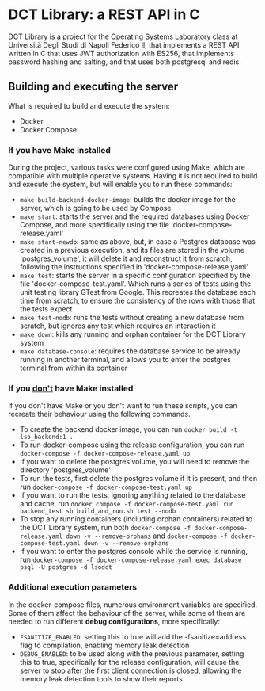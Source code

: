 # DCT Library: a REST API in C

DCT Library is a project for the Operating Systems Laboratory class at Università Degli Studi di 
Napoli Federico ll, that implements a REST API written in C that uses JWT authorization with ES256,
that implements password hashing and salting, and that uses both postgresql and redis.


## Building and executing the server

What is required to build and execute the system:

- Docker
- Docker Compose

### If you have Make installed

During the project, various tasks were configured using Make, which are compatible with multiple operative systems. Having it is not required to build and execute the system, but will enable you to run these commands:

- `make build-backend-docker-image`: builds the docker image for the server, which is going to be used by Compose
- `make start`: starts the server and the required databases using Docker Compose, and more specifically using the file 'docker-compose-release.yaml'
- `make start-newdb`: same as above, but, in case a Postgres database was created in a previous execution, and its files are stored in the volume 'postgres_volume', it will delete it and reconstruct it from scratch, following the instructions specified in 'docker-compose-release.yaml'
- `make test`: starts the server in a specific configuration specified by the file 'docker-compose-test.yaml'. Which runs a series of tests using the unit testing library GTest from Google. This recreates the database each time from scratch, to ensure the consistency of the rows with those that the tests expect
- `make test-nodb`: runs the tests without creating a new database from scratch, but ignores any test which requires an interaction it
- `make down`: kills any running and orphan container for the DCT Library system
- `make database-console`: requires the database service to be already running in another terminal, and allows you to enter the postgres terminal from within its container

### If you <u>don't</u> have Make installed

If you don't have Make or you don't want to run these scripts, you can recreate their behaviour using the following commands.

- To create the backend docker image, you can run `docker build -t lso_backend:1 .`
- To run docker-compose using the release configuration, you can run `docker-compose -f docker-compose-release.yaml up`
- If you want to delete the postgres volume, you will need to remove the directory 'postgres_volume'
- To run the tests, first delete the postgres volume if it is present, and then run `docker-compose -f docker-compose-test.yaml up`
- If you want to run the tests, ignoring anything related to the database and cache, run `docker compose -f docker-compose-test.yaml run backend_test sh build_and_run.sh test --nodb`
- To stop any running containers (including orphan containers) related to the DCT Library system, run both `docker-compose -f docker-compose-release.yaml down -v --remove-orphans` and `docker-compose -f docker-compose-test.yaml down -v --remove-orphans`
- If you want to enter the postgres console while the service is running, run `docker-compose -f docker-compose-release.yaml exec database psql -U postgres -d lsodct`

### Additional execution parameters
In the docker-compose files, numerous environment variables are specified. Some of them affect the behaviour of the server, while some of them are needed to run different **debug configurations**, more specifically:

- `FSANITIZE_ENABLED`: setting this to true will add the -fsanitize=address flag to compilation, enabling memory leak detection
- `DEBUG_ENABLED`: to be used along with the previous parameter, setting this to true, specifically for the release configuration, will cause the server to stop after the first client connection is closed, allowing the memory leak detection tools to show their reports
